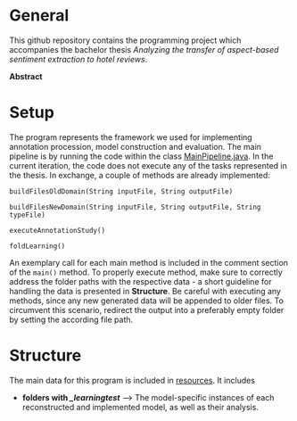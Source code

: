 # General
This github repository contains the programming project which accompanies the bachelor thesis *Analyzing the transfer of aspect-based sentiment extraction to hotel reviews*.

**Abstract**



# Setup
The program represents the framework we used for implementing annotation procession, model construction and evaluation. 
The main pipeline is by running the code within the class [MainPipeline.java](https://github.com/jonasmeise/AutomaticAspectExtraction/blob/master/src/main/java/de/unidue/langtech/bachelor/meise/pipeline/MainPipeline.java).
In the current iteration, the code does not execute any of the tasks represented in the thesis. In exchange, a couple of methods are already implemented:

``buildFilesOldDomain(String inputFile, String outputFile)``

``buildFilesNewDomain(String inputFile, String outputFile, String typeFile)``

``executeAnnotationStudy()``

``foldLearning()``

An exemplary call for each main method is included in the comment section of the ``main()`` method. 
To properly execute method, make sure to correctly address the folder paths with the respective data - a short guideline for handling the data is presented in **Structure**.
Be careful with executing any methods, since any new generated data will be appended to older files. To circumvent this scenario, redirect the output into a preferably empty folder by setting the according file path.

# Structure

The main data for this program is included in [resources](https://github.com/jonasmeise/AutomaticAspectExtraction/tree/master/src/main/resources). It includes

* **folders with _\_learningtest_** --> The model-specific instances of each reconstructed and implemented model, as well as their analysis.
